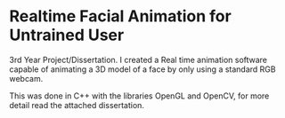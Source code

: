# Realtime Facial Animation for Untrained User 

3rd Year Project/Dissertation. I created a Real time animation software capable of animating a 3D model of a face by only using a standard RGB webcam.

This was done in C++ with the libraries OpenGL and OpenCV, for more detail read the attached dissertation.

